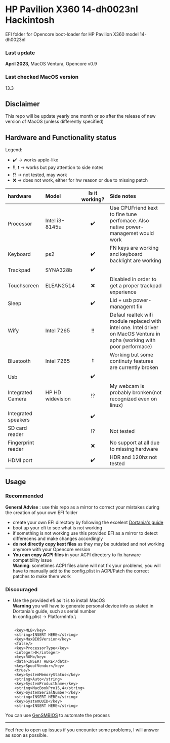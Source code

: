 # HP Pavilion X360 14-dh0023nl Hackintosh
EFI folder for Opencore boot-loader for HP Pavilion X360 model 14-dh0023nl
### Last update
**April 2023**, MacOS Ventura, Opencore v0.9
### Last checked MacOS version
13.3
## Disclaimer
This repo will be update yearly one month or so after the release of new version of MacOS (unless differently specified)
## Hardware and Functionality status
Legend:
- :heavy_check_mark: -> works apple-like
- :bangbang:, :heavy_exclamation_mark: -> works but pay attention to side notes
- :interrobang: -> not tested, may work
- :x: -> does not work, either for hw reason or due to missing patch

|hardware|Model|Is it working?|Side notes|
|:-------|:----|:------------:|:---------|
|Processor|Intel i3-8145u|:heavy_check_mark:|Use CPUFriend kext to fine tune perfomace. Also native power-managemet would work|
|Keyboard|ps2|:heavy_check_mark:|FN keys are working and keyboard backlight are working|
|Trackpad|SYNA328b|:heavy_check_mark:||
|Touchscreen|ELEAN2514|:x:|Disabled in order to get a proper trackpad experience|
|Sleep||:heavy_check_mark:|Lid + usb power-managemt fix|
|Wify|Intel 7265|:bangbang:|Defaul realtek wifi module replaced with intel one. Intel driver on MacOS Ventura in apha (working with poor performace)|
|Bluetooth|Intel 7265|:heavy_exclamation_mark:|Working but some continuty features are currently broken|
|Usb||:heavy_check_mark:||
|Integrated Camera|HP HD widevision|:interrobang:|My webcam is probably bronken(not recognized even on linux)|
|Integrated speakers||:heavy_check_mark:||
|SD card reader||:interrobang:|Not tested|
|Fingerprint reader||:x:|No support at all due to missing hardware|
|HDMI port||:heavy_check_mark:|HDR and 120hz not tested|
## Usage
### Recommended
**General Advise** : use this repo as a mirror to correct your mistakes during the creation of your own EFI folder
- create your own EFI directory by following the excelent [Dortania's guide](https://dortania.github.io/OpenCore-Install-Guide/)
- boot up your efi to see what is not working
- if something is not working use this provided EFI as a mirror to detect differecens and make changes accordingly
- **do not directly copy kext files** as they may be outdated and not working anymore with your Opencore version 
- **You can copy ACPI files** in your ACPI directory to fix harware compatibility issue\
**Waning**: sometimes ACPI files alone will not fix your problems, you will have to manually add to the config.plist in ACPI/Patch the correct patches to make them work

### Discouraged
- Use the provided efi as it is to install MacOS\
**Warning** you will have to generate personal device info as stated in Dortania's guide, such as serial number\
In config.plist -> PlatformInfo.\

```

	<key>MLB</key>
	<string>INSERT HERE</string>
	<key>MaxBIOSVersion</key>
	<false/>
	<key>ProcessorType</key>
	<integer>0</integer>
	<key>ROM</key>
	<data>INSERT HERE</data>
	<key>SpoofVendor</key>
	<true/>
	<key>SystemMemoryStatus</key>
	<string>Auto</string>
	<key>SystemProductName</key>
	<string>MacBookPro15,4</string>
	<key>SystemSerialNumber</key>
	<string>INSERT HERE</string>
	<key>SystemUUID</key>
	<string>INSERT HERE</string>
```
You can use [GenSMBIOS](https://github.com/corpnewt/GenSMBIOS) to automate the process

---
Feel free to open up issues if you encounter some problems, I will answer as soon as possible.
